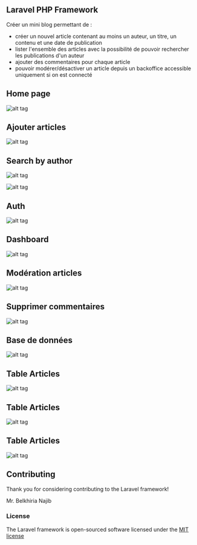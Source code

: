 ## Laravel PHP Framework

Créer un mini blog permettant de :
- créer un nouvel article contenant au moins un auteur, un titre, un contenu et une date de publication
- lister l'ensemble des articles avec la possibilité de pouvoir rechercher les publications d'un auteur
- ajouter des commentaires pour chaque article
- pouvoir modérer/désactiver un article depuis un backoffice accessible uniquement si on est connecté


## Home page

![alt tag](https://raw.githubusercontent.com/rafa10/Blog/master/acceuil_blog.png)

## Ajouter articles

![alt tag](https://raw.githubusercontent.com/rafa10/Blog/master/ajouter_article.png)

## Search by author

![alt tag](https://raw.githubusercontent.com/rafa10/Blog/master/search_blog.png)

![alt tag](https://raw.githubusercontent.com/rafa10/Blog/master/comments_blog.png)

## Auth

![alt tag](https://raw.githubusercontent.com/rafa10/Blog/master/auth_blog.png)

## Dashboard

![alt tag](https://raw.githubusercontent.com/rafa10/Blog/master/dashboard_blog.png)

## Modération articles

![alt tag](https://raw.githubusercontent.com/rafa10/Blog/master/action_blog.png)

## Supprimer commentaires

![alt tag](https://raw.githubusercontent.com/rafa10/Blog/master/delete_comments.png)

## Base de données

![alt tag](https://raw.githubusercontent.com/rafa10/Blog/master/database_blog.png)

## Table Articles

![alt tag](https://raw.githubusercontent.com/rafa10/Blog/master/table_articles.png)

## Table Articles

![alt tag](https://raw.githubusercontent.com/rafa10/Blog/master/table_comments.png)

## Table Articles

![alt tag](https://raw.githubusercontent.com/rafa10/Blog/master/table_users.png)

## Contributing

Thank you for considering contributing to the Laravel framework!

Mr. Belkhiria Najib

### License

The Laravel framework is open-sourced software licensed under the [MIT license](http://opensource.org/licenses/MIT)
